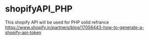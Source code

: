 # shopifyAPI_PHP
This shopify API will be used for PHP 
solid refrance https://www.shopify.in/partners/blog/17056443-how-to-generate-a-shopify-api-token

